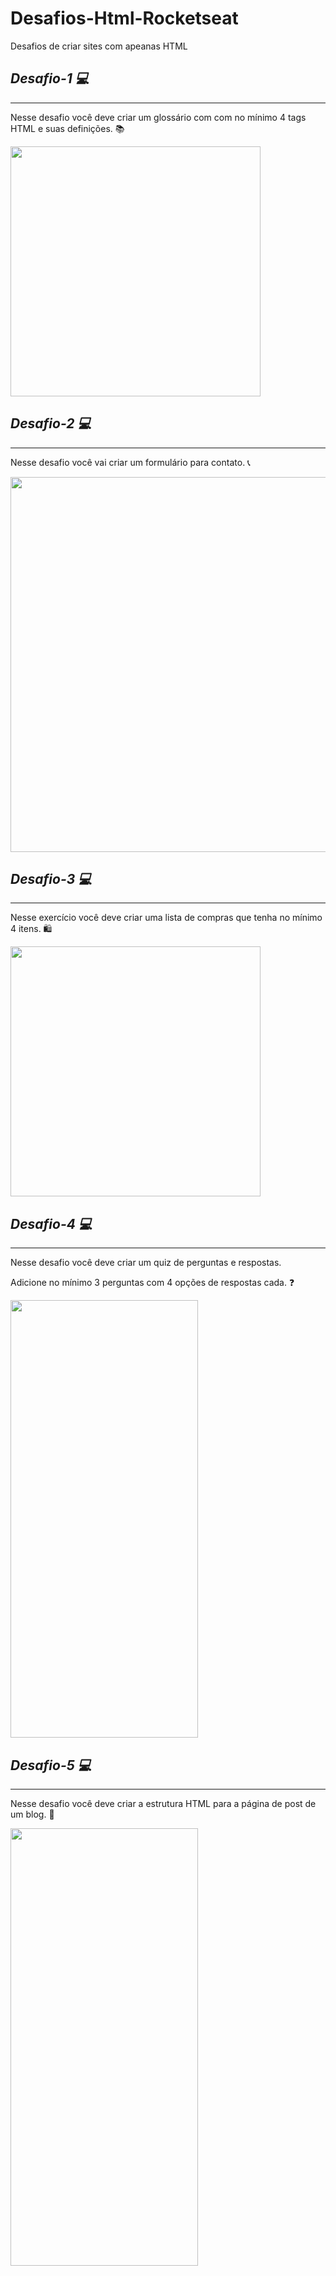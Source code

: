 # Desafios-Html-Rocketseat
Desafios de criar sites com apeanas HTML

<h2> <strong> <em> Desafio-1 💻</em></strong> </h2>
<hr>
  <p>Nesse desafio você deve criar um glossário com com no mínimo 4 tags HTML e suas definições. 📚</p>
  
  <img src="https://user-images.githubusercontent.com/103296710/167728389-8f416a6f-eb0f-4ed9-8daa-83e11b42950f.png" width="400px">

<h2> <strong> <em> Desafio-2 💻</em></strong> </h2>
<hr>
  <p>Nesse desafio você vai criar um formulário para contato. 📞</p>
  <img src="https://user-images.githubusercontent.com/103296710/167728659-12b3f002-5a0c-4ed8-881f-ca078069287a.png" width="600px">
  
<h2> <strong> <em> Desafio-3 💻</em></strong> </h2>
<hr>
  <p>Nesse exercício você deve criar uma lista de compras que tenha no mínimo 4 itens. 🛍️</p>
  <img src="https://user-images.githubusercontent.com/103296710/167728972-8fb2441f-9f71-43f7-a8e0-18d758afe4ca.png" width="400px">
  
  <h2> <strong> <em> Desafio-4 💻</em></strong> </h2>
<hr>
  <p>Nesse desafio você deve criar um quiz de perguntas e respostas. <br>

Adicione no mínimo 3 perguntas com 4 opções de respostas cada. ❓</p>
  <img src="https://user-images.githubusercontent.com/103296710/167729200-8f6e9d93-2bd4-4320-b89d-8420ccb8ad35.png" height="700px" width="300px">

  <h2> <strong> <em> Desafio-5 💻</em></strong> </h2>
<hr>
  <p>Nesse desafio você deve criar a estrutura HTML para a página de post de um blog. 🚀 <br>
</p>
  <img src="https://user-images.githubusercontent.com/103296710/167729200-8f6e9d93-2bd4-4320-b89d-8420ccb8ad35.png" height="700px" width="300px">
